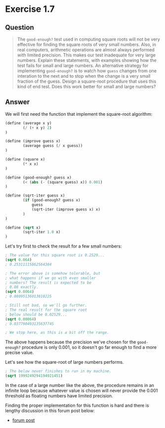 # Exercise 1.7

## Question

> The `good-enough?` test used in computing square roots will not be very
> effective for finding the square roots of very small numbers. Also, in real
> computers, arithmetic operations are almost always performed with limited
> precision. This makes our test inadequate for very large numbers. Explain
> these statements, with examples showing how the test fails for small and
> large numbers. An alternative strategy for implementing `good-enough?` is to
> watch how `guess` changes from one interation to the next and to stop when
> the change is a very small fraction of the guess. Design a square-root
> procedure that uses this kind of end test. Does this work better for small
> and large numbers?

## Answer

We will first need the function that implement the square-root algorithm:

```scm
(define (average x y)
        (/ (+ x y) 2)
)

(define (improve guess x)
        (average guess (/ x guess))
)

(define (square x)
        (* x x)
)

(define (good-enough? guess x)
        (< (abs (- (square guess) x)) 0.001)
)

(define (sqrt-iter guess x)
        (if (good-enough? guess x)
            guess
            (sqrt-iter (improve guess x) x)
        )
)

(define (sqrt x)
        (sqrt-iter 1.0 x)
)
```

Let's try first to check the result for a few small numbers:

```scm
; The value for this square root is 0.2529...
(sqrt 0.064)
; 0.25311115862564304

; The error above is somehow tolerable, but
; what happens if we go with even smaller
; numbers? The result is expected to be
; 0.08 exactly.
(sqrt 0.0064)
; 0.08095136013810225

; Still not bad, so we'll go further.
; The real result for the square root
; below should be 0.02529...
(sqrt 0.00064)
; 0.037790493135637745

; We stop here, as this is a bit off the range.
```

The above happens because the precision we've chosen for the `good-enough?`
procedure is only 0.001, so it doesn't go far enough to find a more precise
value.

Let's see how the square-root of large numbers performs.

```scm
; The below never finishes to run in my machine.
(sqrt 1999249294194921451)
```

In the case of a large number like the above, the procedure remains in an
infinite loop because whatever value is chosen will never provide the 0.001
threshold as floating numbers have limited precision.

Finding the proper implementation for this function is hard and there is
lengthy discussion in this forum post below:

- [forum post](http://web.archive.org/web/20220526133324/http://community.schemewiki.org/?sicp-ex-1.7)
